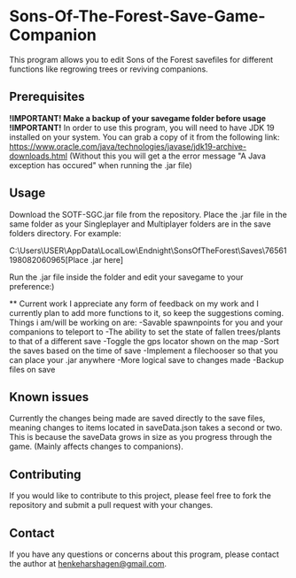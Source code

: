 # Sons-Of-The-Forest-Save-Game-Companion

  This program allows you to edit Sons of the Forest savefiles for different functions like regrowing trees or reviving companions.

## Prerequisites
  **!IMPORTANT! Make a backup of your savegame folder before usage !IMPORTANT!**
  In order to use this program, you will need to have JDK 19 installed on your system. You can grab a copy of it from the following link: 
  https://www.oracle.com/java/technologies/javase/jdk19-archive-downloads.html (Without this you will get a the error message "A Java exception has occured" when running the .jar file)
  
## Usage
  Download the SOTF-SGC.jar file from the repository.
  Place the .jar file in the same folder as your Singleplayer and Multiplayer folders are in the save folders directory. For example:

  C:\Users\USER\AppData\LocalLow\Endnight\SonsOfTheForest\Saves\76561198082060965\[Place .jar here]
    
  Run the .jar file inside the folder and edit your savegame to your preference:)

** Current work
  I appreciate any form of feedback on my work and I currently plan to add more functions to it, so keep the suggestions coming. Things i am/will be working on are:
  -Savable spawnpoints for you and your companions to teleport to
  -The ability to set the state of fallen trees/plants to that of a different save
  -Toggle the gps locator shown on the map
  -Sort the saves based on the time of save
  -Implement a filechooser so that you can place your .jar anywhere
  -More logical save to changes made
  -Backup files on save
  
## Known issues
  Currently the changes being made are saved directly to the save files, meaning changes to items located in saveData.json takes a second or two. This is because the saveData grows in size as you progress through the game. (Mainly affects changes to companions).
  
## Contributing
  If you would like to contribute to this project, please feel free to fork the repository and submit a pull request with your changes.
  
## Contact
  If you have any questions or concerns about this program, please contact the author at henkeharshagen@gmail.com.
